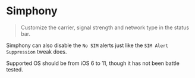 # Simphony

> Customize the carrier, signal strength and network type in the status bar.

Simphony can also disable the `No SIM` alerts just like the `SIM Alert Suppression` tweak does.

Supported OS should be from iOS 6 to 11, though it has not been battle tested.
